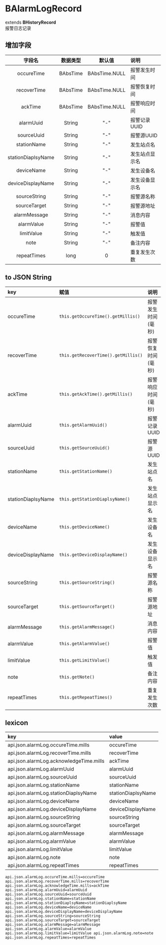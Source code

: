 # BAlarmLogRecord
extends **BHistoryRecord**  
报警日志记录

## 增加字段
| 字段名 | 数据类型 | 默认值 | 说明 |
|:-------:|:------:|:-------:|:------------|
| occureTime | BAbsTime | BAbsTime.NULL | 报警发生时间 |
| recoverTime | BAbsTime | BAbsTime.NULL | 报警恢复时间 |
| ackTime | BAbsTime | BAbsTime.NULL | 报警响应时间 |
| alarmUuid | String | "-" | 报警记录UUID |
| sourceUuid | String | "-" | 报警源UUID |
| stationName | String | "-" | 发生站点名 |
| stationDiaplsyName | String | "-" | 发生站点显示名 |
| deviceName | String | "-" | 发生设备名 |
| deviceDisplayName | String | "-" | 发生设备显示名 |
| sourceString | String | "-" | 报警源名称 |
| sourceTarget | String | "-" | 报警源地址 |
| alarmMessage | String | "-" | 消息内容 |
| alarmValue | String | "-" | 报警值 |
| limitValue | String | "-" | 触发值 |
| note | String | "-" | 备注内容 |
| repeatTimes | long | 0 | 重复发生次数 |

## to JSON String
| key | 赋值 | 说明 | 取值 |
|:-------|:------|:-------|:---------|
| occureTime | `this.getOccureTime().getMillis()` | 报警发生时间(毫秒) | long |
| recoverTime | `this.getRecoverTime().getMillis()` | 报警恢复时间(毫秒) | long |
| ackTime | `this.getAckTime().getMillis()` | 报警响应时间(毫秒) | long |
| alarmUuid | `this.getAlarmUuid()` | 报警记录UUID | string |
| sourceUuid | `this.getSourceUuid()` | 报警源UUID | string |
| stationName | `this.getStationName()` | 发生站点名 | string |
| stationDiaplsyName | `this.getStationDiaplsyName()` | 发生站点显示名 | string |
| deviceName | `this.getDeviceName()` | 发生设备名 | string |
| deviceDisplayName | `this.getDeviceDisplayName()` | 发生设备显示名 | string |
| sourceString | `this.getSourceString()` | 报警源名称 | string |
| sourceTarget | `this.getSourceTarget()` | 报警源地址 | string |
| alarmMessage | `this.getAlarmMessage()` | 消息内容 | string |
| alarmValue | `this.getAlarmValue()` | 报警值 | string |
| limitValue | `this.getLimitValue()` | 触发值 | string |
| note | `this.getNote()` | 备注内容 | string |
| repeatTimes | `this.getRepeatTimes()` | 重复发生次数 | long |

## lexicon
| key | value |
|:-------|:------|
| api.json.alarmLog.occureTime.mills | occureTime |
| api.json.alarmLog.recoverTime.mills | recoverTime |
| api.json.alarmLog.acknowledgeTime.mills | ackTime |
| api.json.alarmLog.alarmUuid | alarmUuid |
| api.json.alarmLog.sourceUuid | sourceUuid |
| api.json.alarmLog.stationName | stationName |
| api.json.alarmLog.stationDiaplsyName | stationDiaplsyName |
| api.json.alarmLog.deviceName | deviceName |
| api.json.alarmLog.deviceDisplayName | deviceDisplayName |
| api.json.alarmLog.sourceString | sourceString |
| api.json.alarmLog.sourceTarget | sourceTarget |
| api.json.alarmLog.alarmMessage | alarmMessage |
| api.json.alarmLog.alarmValue | alarmValue |
| api.json.alarmLog.limitValue | limitValue |
| api.json.alarmLog.note | note |
| api.json.alarmLog.repeatTimes | repeatTimes |

`
api.json.alarmLog.occureTime.mills=occureTime
api.json.alarmLog.recoverTime.mills=recoverTime
api.json.alarmLog.acknowledgeTime.mills=ackTime
api.json.alarmLog.alarmUuid=alarmUuid
api.json.alarmLog.sourceUuid=sourceUuid
api.json.alarmLog.stationName=stationName
api.json.alarmLog.stationDiaplsyName=stationDiaplsyName
api.json.alarmLog.deviceName=deviceName
api.json.alarmLog.deviceDisplayName=deviceDisplayName
api.json.alarmLog.sourceString=sourceString
api.json.alarmLog.sourceTarget=sourceTarget
api.json.alarmLog.alarmMessage=alarmMessage
api.json.alarmLog.alarmValue=alarmValue
api.json.alarmLog.limitValue=limitValue
api.json.alarmLog.note=note
api.json.alarmLog.repeatTimes=repeatTimes
`